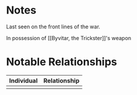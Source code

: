 # Notes
Last seen on the front lines of the war. 

In possession of [[Byvitar, the Trickster]]'s weapon


# Notable Relationships
| Individual | Relationship |
| ---------- | ------------ |
|            |              |

